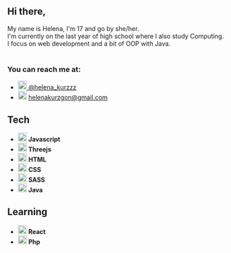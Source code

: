 ## Hi there,
My name is Helena, I'm 17 and go by she/her.\
I'm currently on the last year of high school where I also study Computing.\
I focus on web development and a bit of OOP with Java.\
<br/>
### You can reach me at: 
- <a target="_blank" href="https://twitter.com/helena_kurzzz"> <img src="https://cdn.jsdelivr.net/gh/devicons/devicon/icons/twitter/twitter-original.svg" width="20px" height="auto" /> @helena_kurzzz </a>
- <img src="https://cdn.jsdelivr.net/gh/devicons/devicon/icons/google/google-original.svg"   width="20px" height="auto" /> helenakurzgon@gmail.com

## Tech
- <img src="https://cdn.jsdelivr.net/gh/devicons/devicon/icons/javascript/javascript-original.svg"  width="20px" height="auto" /> **Javascript**
- <img src="https://cdn.jsdelivr.net/gh/devicons/devicon/icons/threejs/threejs-original.svg" width="20px" height="auto" /> **Threejs**
- <img src="https://cdn.jsdelivr.net/gh/devicons/devicon/icons/html5/html5-original.svg"  width="20px" height="auto" /> **HTML**
- <img src="https://cdn.jsdelivr.net/gh/devicons/devicon/icons/css3/css3-original.svg"  width="20px" height="auto" /> **CSS**
- <img src="https://cdn.jsdelivr.net/gh/devicons/devicon/icons/sass/sass-original.svg"  width="20px" height="auto" /> **SASS**
- <img src="https://cdn.jsdelivr.net/gh/devicons/devicon/icons/java/java-original.svg"  width="20px" height="auto" /> **Java**

## Learning
- <img src="https://cdn.jsdelivr.net/gh/devicons/devicon/icons/react/react-original.svg"  width="20px" height="auto" /> **React**
- <img src="https://cdn.jsdelivr.net/gh/devicons/devicon/icons/php/php-original.svg"  width="20px" height="auto" /> **Php**
  

<!--START_SECTION:waka-->
<!--END_SECTION:waka-->

